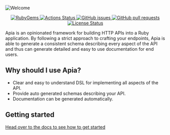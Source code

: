 ![Welcome](https://github.com/apiaframework/apia/assets/4765/913fe247-52eb-4daf-8f6f-42d84416f383)

<p align="center">
  <a href="https://rubygems.org/gems/apia">
    <img src="https://img.shields.io/gem/v/apia.svg?label=rubygems&logo=rubygems" alt="RubyGems">
  </a>
  <a href="https://github.com/apiaframework/apia/actions">
    <img src="https://img.shields.io/github/actions/workflow/status/apiaframework/apia/ci.yml?branch=main&logo=github" alt="Actions Status">
  </a>
  <a href="https://github.com/apiaframework/apia/issues">
    <img src="https://img.shields.io/github/issues-raw/apiaframework/apia.svg?style=flat&logo=github&logoColor=white"
alt="GitHub issues">
  </a>
  <a href="https://github.com/apiaframework/apia/pulls">
    <img src="https://img.shields.io/github/issues-pr-raw/apiaframework/apia.svg?style=flat&logo=github&logoColor=white" alt="GitHub pull requests">
  </a>
  <a href="https://github.com/apiaframework/apia/blob/main/LICENSE">
    <img src="https://img.shields.io/github/license/apiaframework/apia.svg?style=flat" alt="License Status">
  </a>
</p>

Apia is an opinionated framework for building HTTP APIs into a Ruby application. By following a strict approach to crafting your endpoints, Apia is able to generate a consistent schema describing every aspect of the API and thus can generate detailed and easy to use documentation for end users.

## Why should I use Apia?

- Clear and easy to understand DSL for implementing all aspects of the API.
- Provide auto generated schemas describing your API.
- Documentation can be generated automatically.

## Getting started

[Head over to the docs to see how to get started](https://apia.k.io)
